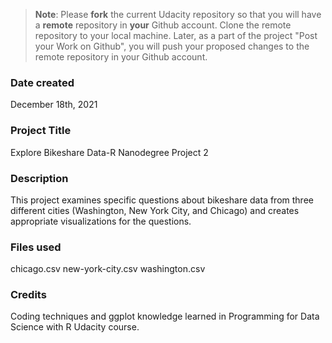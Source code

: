 >**Note**: Please **fork** the current Udacity repository so that you will have a **remote** repository in **your** Github account. Clone the remote repository to your local machine. Later, as a part of the project "Post your Work on Github", you will push your proposed changes to the remote repository in your Github account.

### Date created
December 18th, 2021

### Project Title
Explore Bikeshare Data-R Nanodegree Project 2

### Description
This project examines specific questions about bikeshare data from three different cities (Washington, New York City, and Chicago) and creates appropriate visualizations for the questions. 

### Files used
chicago.csv
new-york-city.csv
washington.csv

### Credits
Coding techniques and ggplot knowledge learned in Programming for Data Science with R Udacity course. 


